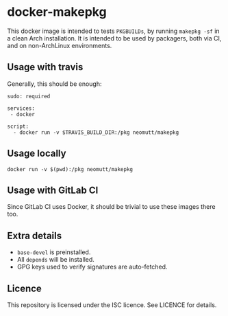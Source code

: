 docker-makepkg
==============

This docker image is intended to tests `PKGBUILDs`, by running `makepkg -sf` in
a clean Arch installation.
It is intended to be used by packagers, both via CI, and on non-ArchLinux
environments.

Usage with travis
-----------------

Generally, this should be enough:

```
sudo: required

services:
 - docker

script:
  - docker run -v $TRAVIS_BUILD_DIR:/pkg neomutt/makepkg
```

Usage locally
-------------

```
docker run -v $(pwd):/pkg neomutt/makepkg
```

Usage with GitLab CI
--------------------

Since GitLab CI uses Docker, it should be trivial to use these images there
too.

Extra details
-------------

* `base-devel` is preinstalled.
* All `depends` will be installed.
* GPG keys used to verify signatures are auto-fetched.

Licence
-------

This repository is licensed under the ISC licence. See LICENCE for details.


